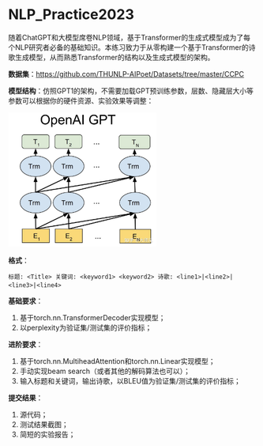 # NLP_Practice2023

随着ChatGPT和大模型席卷NLP领域，基于Transformer的生成式模型成为了每个NLP研究者必备的基础知识。本练习致力于从零构建一个基于Transformer的诗歌生成模型，从而熟悉Transformer的结构以及生成式模型的架构。

**数据集**：https://github.com/THUNLP-AIPoet/Datasets/tree/master/CCPC

**模型结构**：仿照GPT1的架构，不需要加载GPT预训练参数，层数、隐藏层大小等参数可以根据你的硬件资源、实验效果等调整：

<img src="GPT.png" alt="drawing" width="300"/>

**格式**：

`` 标题: <Title> 关键词: <keyword1> <keyword2> 诗歌: <line1>|<line2>|<line3>|<line4> ``


**基础要求**：
1. 基于torch.nn.TransformerDecoder实现模型；
2. 以perplexity为验证集/测试集的评价指标；

**进阶要求**：
1. 基于torch.nn.MultiheadAttention和torch.nn.Linear实现模型；
2. 手动实现beam search（或者其他的解码算法也可以）；
3. 输入标题和关键词，输出诗歌，以BLEU值为验证集/测试集的评价指标；

**提交结果**：
1. 源代码；
2. 测试结果截图；
3. 简短的实验报告；

